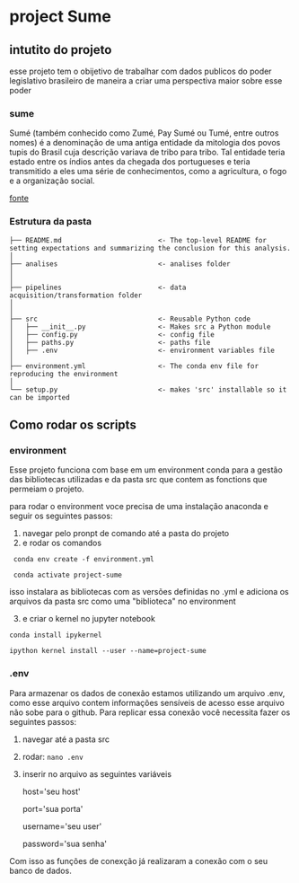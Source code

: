 # project Sume 

## intutito do projeto
esse projeto tem o obijetivo de trabalhar com dados publicos do poder legislativo brasileiro de maneira a criar uma perspectiva maior sobre esse poder 

### sume 
Sumé (também conhecido como Zumé, Pay Sumé ou Tumé, entre outros nomes) é a denominação de uma antiga entidade da mitologia dos povos tupis do Brasil cuja descrição variava de tribo para tribo. Tal entidade teria estado entre os índios antes da chegada dos portugueses e teria transmitido a eles uma série de conhecimentos, como a agricultura, o fogo e a organização social. 

[fonte](https://pt.wikipedia.org/wiki/Sum%C3%A9)


### Estrutura da pasta
```
├── README.md                        <- The top-level README for setting expectations and summarizing the conclusion for this analysis.
│
├── analises                         <- analises folder
│
│
├── pipelines                        <- data acquisition/transformation folder
│
│
├── src                              <- Reusable Python code
│   ├── __init__.py                  <- Makes src a Python module
│   ├── config.py                    <- config file
│   ├── paths.py                     <- paths file
│   ├── .env                         <- environment variables file
│
├── environment.yml                  <- The conda env file for reproducing the environment
│
└── setup.py                         <- makes 'src' installable so it can be imported
```



## Como rodar os scripts 

### environment 
Esse projeto funciona com base em um environment conda para a gestão das bibliotecas utilizadas e da pasta src que contem as fonctions que permeiam o projeto. 

para rodar o environment voce precisa de uma instalação anaconda e seguir os seguintes passos: 
1) navegar pelo pronpt de comando até a pasta do projeto
2) e rodar os comandos 

``` conda env create -f environment.yml```

``` conda activate project-sume```

isso instalara as bibliotecas com as versões definidas no .yml e adiciona os arquivos da pasta src como uma "biblioteca" no environment

3) e criar o kernel no jupyter notebook

```conda install ipykernel```

```ipython kernel install --user --name=project-sume```

### .env
Para armazenar os dados de conexão estamos utilizando um arquivo .env, como esse arquivo contem informações sensíveis de acesso esse arquivo não sobe para o github. Para replicar essa conexão você necessita fazer os seguintes passos: 
1) navegar até a pasta src
2) rodar: 
```nano .env```
3) inserir no arquivo as seguintes variáveis 

    host='seu host'

    port='sua porta'

    username='seu user'

    password='sua senha'

Com isso as funções de conexção já realizaram a conexão com o seu banco de dados. 

